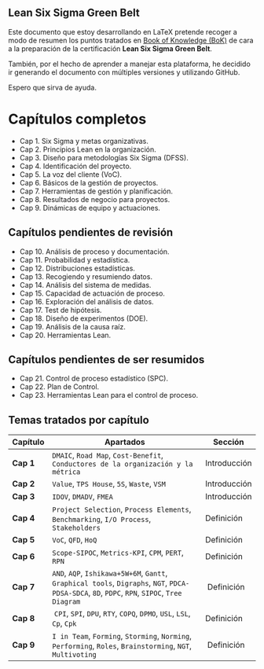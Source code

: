 ## Lean Six Sigma Green Belt


Este documento que estoy desarrollando en LaTeX pretende recoger a modo de resumen los puntos tratados en [Book of Knowledge (BoK)](http://www.iassc.org/body-of-knowledge/green-belt-body-of-knowledge/) de cara a la preparación de la certificación **Lean Six Sigma Green Belt**.

También, por el hecho de aprender a manejar esta plataforma, he decidido ir generando el documento con múltiples versiones y utilizando GitHub.

Espero que sirva de ayuda.

Capítulos completos
=====
* Cap 1. Six Sigma y metas organizativas.
* Cap 2. Principios Lean en la organización.
* Cap 3. Diseño para metodologías Six Sigma (DFSS).
* Cap 4. Identificación del proyecto.
* Cap 5. La voz del cliente (VoC).
* Cap 6. Básicos de la gestión de proyectos.
* Cap 7. Herramientas de gestión y planificación.
* Cap 8. Resultados de negocio para proyectos.
* Cap 9. Dinámicas de equipo y actuaciones.

Capítulos pendientes de revisión
-----
* Cap 10. Análisis de proceso y documentación.
* Cap 11. Probabilidad y estadística.
* Cap 12. Distribuciones estadísticas.
* Cap 13. Recogiendo y resumiendo datos.
* Cap 14. Análisis del sistema de medidas.
* Cap 15. Capacidad de actuación de proceso.
* Cap 16. Exploración del análisis de datos.
* Cap 17. Test de hipótesis.
* Cap 18. Diseño de experimentos (DOE).
* Cap 19. Análisis de la causa raíz.
* Cap 20. Herramientas Lean.

Capítulos pendientes de ser resumidos
-----
* Cap 21. Control de proceso estadístico (SPC).
* Cap 22. Plan de Control.
* Cap 23. Herramientas Lean para el control de proceso.


Temas tratados por capítulo
-----

Capítulo | Apartados | Sección
--- | --- | ---
**Cap 1** | `DMAIC`, `Road Map`, `Cost-Benefit`, `Conductores de la organización y la métrica`  | Introducción
**Cap 2** | `Value`, `TPS House`, `5S`, `Waste`, `VSM` | Introducción
**Cap 3** | `IDOV`, `DMADV`, `FMEA` | Introducción
**Cap 4** | `Project Selection`, `Process Elements`, `Benchmarking`, `I/O Process`, `Stakeholders` | Definición
**Cap 5** | `VoC`, `QFD`, `HoQ` | Definición
**Cap 6** | `Scope-SIPOC`, `Metrics-KPI`, `CPM`, `PERT`, `RPN` | Definición
**Cap 7** | `AND`, `AQP`, `Ishikawa+5W+6M`, `Gantt`, `Graphical tools`, `Digraphs`, `NGT`, `PDCA-PDSA-SDCA`, `8D`, `PDPC`, `RPN`, `SIPOC`, `Tree Diagram` | Definición
**Cap 8** | `CPI`, `SPI`, `DPU`, `RTY`, `COPQ`, `DPMO`, `USL`, `LSL`, `Cp`, `Cpk` | Definición
**Cap 9** | `I in Team`, `Forming`, `Storming`, `Norming`, `Performing`, `Roles`, `Brainstorming`, `NGT`, `Multivoting` | Definición
